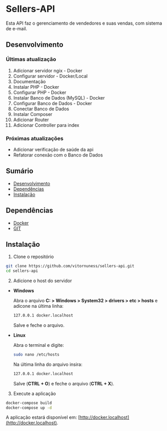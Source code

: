 # Sellers-API

Esta API faz o gerenciamento de vendedores e suas vendas, com sistema de e-mail.

## Desenvolvimento

### Últimas atualização
1. Adicionar servidor ngix - Docker
2. Configurar servidor - Docker/Local
3. Documentação
4. Instalar PHP - Docker
5. Configurar PHP - Docker
6. Instalar Banco de Dados (MySQL) - Docker
7. Configurar Banco de Dados - Docker
8. Conectar Banco de Dados
9. Instalar Composer
10. Adicionar Router
11. Adicionar Controller para index

### Próximas atualizações
- Adicionar verificação de saúde da api
- Refatorar conexão com o Banco de Dados

## Sumário
- [Desenvolvimento](#desenvolvimento)
- [Dependências](#dependências)
- [Instalação](#instalação)

## Dependências
- [Docker](https://docker.com)
- [GIT](https://git-scm.com/)

## Instalação

1. Clone o repositório
```bash
git clone https://github.com/vitornuness/sellers-api.git
cd sellers-api
```

2. Adicione o host do servidor

- **Windows**

    Abra o arquivo **C: > Windows > System32 > drivers > etc > hosts** e adicone na última linha:
    ```bash
    127.0.0.1 docker.localhost
    ```
    Salve e feche o arquivo.

- **Linux**

    Abra o terminal e digite:
    ```bash
    sudo nano /etc/hosts
    ```
    Na última linha do arquivo insira:
    ```bash
    127.0.0.1 docker.localhost
    ```
    Salve (**CTRL + O**) e feche o arquivo (**CTRL + X**).

3. Execute a aplicação
```bash
docker-compose build
docker-compose up -d
```

A aplicação estará disponível em: [http://docker.localhost](http://docker.localhost).
